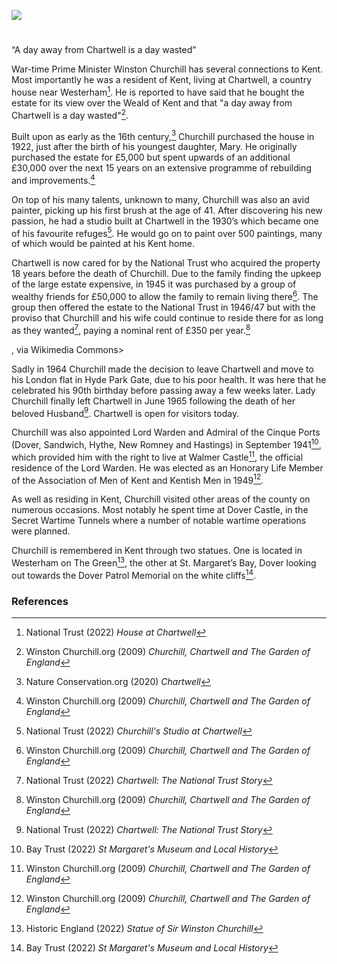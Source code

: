 <a href="https://dev.visual-essays.app"><img src="https://dev-visual-essays.netlify.app/images/ve-button.png"></a>

<param ve-config title="Sir Winston Churchill (1874-1965)" author="Michelle Whitham" layout="vtl" banner="https://upload.wikimedia.org/wikipedia/commons/1/1d/Chartwell_and_Surrounding_Land.jpg">

<param ve-entity eid="Q1067909" aliases="Chartwell">

#

“A day away from Chartwell is a day wasted”
<param ve-image url="https://upload.wikimedia.org/wikipedia/commons/7/7b/War_Office_Second_World_War_Official_Collection_H3509.jpg" label="Winston Churchill at Dover Castle Secret Wartime Tunnels" attribution=War Office official photographer, Horton (Capt), Public domain, via Wikimedia Commons>

War-time Prime Minister Winston Churchill has several connections to Kent.  Most importantly he was a resident of Kent, living at Chartwell, a country house near Westerham[^ref1].  He is reported to have said that he bought the estate for its view over the Weald of Kent and that "a day away from Chartwell is a day wasted"[^ref2].
<param ve-image url="https://upload.wikimedia.org/wikipedia/commons/1/18/Churchill_waves_to_crowds.jpg" label="Winston Churchill waving to crowds" attribution=(Post-Work: User:W.wolny), Public domain, via Wikimedia Commons>

Built upon as early as the 16th century,[^ref3] Churchill purchased the house in 1922, just after the birth of his youngest daughter, Mary. He originally purchased the estate for £5,000 but spent upwards of an additional £30,000 over the next 15 years on an extensive programme of rebuilding and improvements.[^ref4]

On top of his many talents, unknown to many, Churchill was also an avid painter, picking up his first brush at the age of 41.  After discovering his new passion, he had a studio built at Chartwell in the 1930’s which became one of his favourite refuges[^ref5].   He would go on to paint over 500 paintings, many of which would be painted at his Kent home.
<param ve-image url="https://upload.wikimedia.org/wikipedia/commons/e/ef/Entrance_to_Churchill%27s_Garden_Studio_at_Chartwell_-_geograph.org.uk_-_1421616.jpg" label="Entrance to Churchill's studio at Chartwell" attribution=PAUL FARMER / Entrance to Churchill's Garden Studio at Chartwell>

Chartwell is now cared for by the National Trust who acquired the property 18 years before the death of Churchill.  Due to the family finding the upkeep of the large estate expensive, in 1945 it was purchased by a group of wealthy friends for £50,000 to allow the family to remain living there[^ref6].  The group then offered the estate to the National Trust in 1946/47 but with the proviso that Churchill and his wife could continue to reside there for as long as they wanted[^ref7], paying a nominal rent of £350 per year.[^ref8]
<param ve-image url="https://upload.wikimedia.org/wikipedia/commons/0/03/Chartwell_House%2C_rear.JPG" label="Rear of Chartwell" attribution=Gaius Cornelius, CC BY-SA 3.0 https://creativecommons.org/licenses/by-sa/3.0>, via Wikimedia Commons>

Sadly in 1964 Churchill made the decision to leave Chartwell and move to his London flat in Hyde Park Gate, due to his poor health.  It was here that he celebrated his 90th birthday before passing away a few weeks later.  Lady Churchill finally left Chartwell in June 1965 following the death of her beloved Husband[^ref9].  Chartwell is open for visitors today.
<param ve-image url="https://upload.wikimedia.org/wikipedia/commons/a/ab/Tea_at_Chartwell.jpg" label="Tea at Chartwell" attribution=Unknown photographer, Public domain, via Wikimedia Commons>

Churchill was also appointed Lord Warden and Admiral of the Cinque Ports (Dover, Sandwich, Hythe, New Romney and Hastings) in September 1941[^ref10], which provided him with the right to live at Walmer Castle[^ref11], the official residence of the Lord Warden.  He was elected as an Honorary Life Member of the Association of Men of Kent and Kentish Men in 1949[^ref12].
<param ve-image url="https://upload.wikimedia.org/wikipedia/commons/1/16/Standard_of_the_Lord_Warden_of_the_Cinque_Ports_RMG_L0123.tiff" label="Standard of the Lord Warden of the Cinque Ports" attribution=John Edgington, Public domain, via Wikimedia Commons>

As well as residing in Kent, Churchill visited other areas of the county on numerous occasions. Most notably he spent time at Dover Castle, in the Secret Wartime Tunnels where a number of notable wartime operations were planned.
<param ve-image url="https://upload.wikimedia.org/wikipedia/commons/d/d9/Winston_Churchill_studies_after_action_reports_with_Vice_Admiral_Sir_Bertram_Ramsay%2C_Flag_Officer_Comanding_Dover%2C_28_August_1940._H3508.jpg" label="Churchill and Vice Admiral Sir Bertram Ramsay at the Secret Wartime Tunnels at Dover Castle" attribution=War Office official photographer, Horton (Capt), Public domain, via Wikimedia Commons>

Churchill is remembered in Kent through two statues. One is located in Westerham on The Green[^ref13], the other at St. Margaret’s Bay, Dover looking out towards the Dover Patrol Memorial on the white cliffs[^ref14].
<param ve-image url="https://stor.artstor.org/stor/9120880e-e4bc-4374-9a8e-a552e6f8d549" label="Churchill Statue in Westerham" attribution=Martin Crowther>


### References 

[^ref1]: National Trust (2022) _House at Chartwell_

[^ref2]: Winston Churchill.org (2009) _Churchill, Chartwell and The Garden of England_

[^ref3]: Nature Conservation.org (2020) _Chartwell_

[^ref4]: Winston Churchill.org (2009) _Churchill, Chartwell and The Garden of England_

[^ref5]: National Trust (2022) _Churchill's Studio at Chartwell_

[^ref6]: Winston Churchill.org (2009) _Churchill, Chartwell and The Garden of England_

[^ref7]: National Trust (2022) _Chartwell: The National Trust Story_

[^ref8]: Winston Churchill.org (2009) _Churchill, Chartwell and The Garden of England_

[^ref9]: National Trust (2022) _Chartwell: The National Trust Story_

[^ref10]: Bay Trust (2022) _St Margaret's Museum and Local History_

[^ref11]: Winston Churchill.org (2009) _Churchill, Chartwell and The Garden of England_

[^ref12]: Winston Churchill.org (2009) _Churchill, Chartwell and The Garden of England_

[^ref13]: Historic England (2022) _Statue of Sir Winston Churchill_

[^ref14]: Bay Trust (2022) _St Margaret's Museum and Local History_
